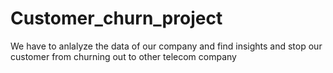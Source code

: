 # Customer_churn_project
We have to anlalyze the data of our company and find insights and stop our customer from churning out to other telecom company
